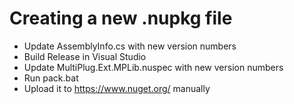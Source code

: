 # Creating a new .nupkg file

* Update AssemblyInfo.cs with new version numbers
* Build Release in Visual Studio
* Update MultiPlug.Ext.MPLib.nuspec with new version numbers
* Run pack.bat
* Upload it to https://www.nuget.org/ manually